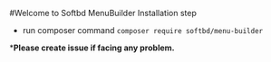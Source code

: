 #Welcome to Softbd MenuBuilder
Installation step
- run composer command `composer require softbd/menu-builder`

***Please create issue if facing any problem.**

